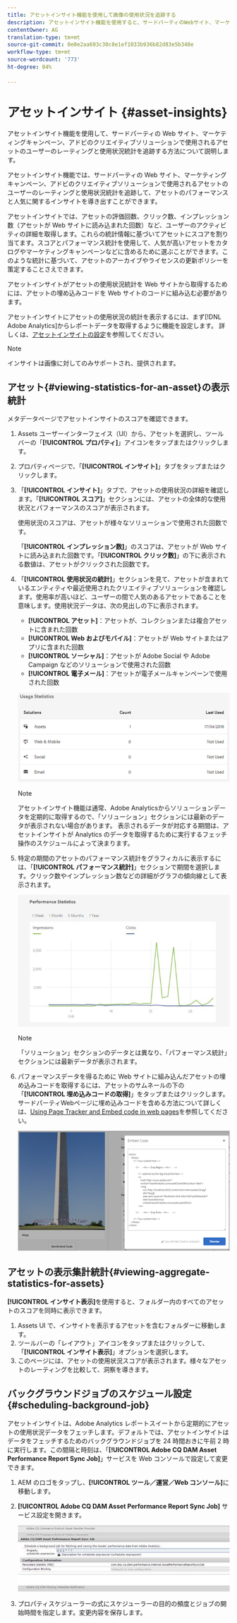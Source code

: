 ```yaml
---
title: アセットインサイト機能を使用して画像の使用状況を追跡する
description: アセットインサイト機能を使用すると、サードパーティのWebサイト、マーケティングキャンペーンおよびAdobeのクリエイティブソリューションで使用される画像のユーザー評価と使用状況の統計を追跡できます。
contentOwner: AG
translation-type: tm+mt
source-git-commit: 0e0e2aa693c30c8e1ef1033b936b82d83e5b348e
workflow-type: tm+mt
source-wordcount: '773'
ht-degree: 84%

---
```



# アセットインサイト {#asset-insights}

アセットインサイト機能を使用して、サードパーティの Web サイト、マーケティングキャンペーン、アドビのクリエイティブソリューションで使用されるアセットのユーザーのレーティングと使用状況統計を追跡する方法について説明します。

アセットインサイト機能では、サードパーティの Web サイト、マーケティングキャンペーン、アドビのクリエイティブソリューションで使用されるアセットのユーザーのレーティングと使用状況統計を追跡して、アセットのパフォーマンスと人気に関するインサイトを導き出すことができます。

アセットインサイトでは、アセットの評価回数、クリック数、インプレッション数（アセットが Web サイトに読み込まれた回数）など、ユーザーのアクティビティの詳細を取得します。これらの統計情報に基づいてアセットにスコアを割り当てます。スコアとパフォーマンス統計を使用して、人気が高いアセットをカタログやマーケティングキャンペーンなどに含めるために選ぶことができます。このような統計に基づいて、アセットのアーカイブやライセンスの更新ポリシーを策定することさえできます。

アセットインサイトがアセットの使用状況統計を Web サイトから取得するためには、アセットの埋め込みコードを Web サイトのコードに組み込む必要があります。

アセットインサイトにアセットの使用状況の統計を表示するには、まず[!DNL Adobe Analytics]からレポートデータを取得するように機能を設定します。 詳しくは、[アセットインサイトの設定](touch-ui-configuring-asset-insights.md)を参照してください。

>[!NOTE]
>
>インサイトは画像に対してのみサポートされ、提供されます。

## アセット{#viewing-statistics-for-an-asset}の表示統計

メタデータページでアセットインサイトのスコアを確認できます。

1. Assets ユーザーインターフェイス（UI）から、アセットを選択し、ツールバーの「**[!UICONTROL プロパティ]**」アイコンをタップまたはクリックします。
1. プロパティページで、「**[!UICONTROL インサイト]**」タブをタップまたはクリックします。
1. 「**[!UICONTROL インサイト]**」タブで、アセットの使用状況の詳細を確認します。「**[!UICONTROL スコア]**」セクションには、アセットの全体的な使用状況とパフォーマンスのスコアが表示されます。

   使用状況のスコアは、アセットが様々なソリューションで使用された回数です。

   「**[!UICONTROL インプレッション数]**」のスコアは、アセットが Web サイトに読み込まれた回数です。「**[!UICONTROL クリック数]**」の下に表示される数値は、アセットがクリックされた回数です。

1. 「**[!UICONTROL 使用状況の統計]**」セクションを見て、アセットが含まれているエンティティや最近使用されたクリエイティブソリューションを確認します。使用率が高いほど、ユーザーの間で人気のあるアセットであることを意味します。使用状況データは、次の見出しの下に表示されます。

   * **[!UICONTROL アセット]**：アセットが、コレクションまたは複合アセットに含まれた回数
   * **[!UICONTROL Web およびモバイル]**：アセットが Web サイトまたはアプリに含まれた回数
   * **[!UICONTROL ソーシャル]**：アセットが Adobe Social や Adobe Campaign などのソリューションで使用された回数
   * **[!UICONTROL 電子メール]**：アセットが電子メールキャンペーンで使用された回数

   ![usage_statistics](assets/usage_statistics.png)

   >[!NOTE]
   >
   >アセットインサイト機能は通常、Adobe Analyticsからソリューションデータを定期的に取得するので、「ソリューション」セクションには最新のデータが表示されない場合があります。 表示されるデータが対応する期間は、アセットインサイトが Analytics のデータを取得するために実行するフェッチ操作のスケジュールによって決まります。

1. 特定の期間のアセットのパフォーマンス統計をグラフィカルに表示するには、「**[!UICONTROL パフォーマンス統計]**」セクションで期間を選択します。クリック数やインプレッション数などの詳細がグラフの傾向線として表示されます。

   ![chlimage_1-3](assets/chlimage_1-3.jpeg)

   >[!NOTE]
   >
   >「ソリューション」セクションのデータとは異なり、「パフォーマンス統計」セクションには最新データが表示されます。

1. パフォーマンスデータを得るために Web サイトに組み込んだアセットの埋め込みコードを取得するには、アセットのサムネールの下の「**[!UICONTROL 埋め込みコードの取得]**」をタップまたはクリックします。サードパーティWebページに埋め込みコードを含める方法について詳しくは、[Using Page Tracker and Embed code in web pages](touch-ui-using-page-tracker.md)を参照してください。

   ![chlimage_1-303](assets/chlimage_1-303.png)

## アセットの表示集計統計{#viewing-aggregate-statistics-for-assets}

**[!UICONTROL インサイト表示]**&#x200B;を使用すると、フォルダー内のすべてのアセットのスコアを同時に表示できます。

1. Assets UI で、インサイトを表示するアセットを含むフォルダーに移動します。
1. ツールバーの「レイアウト」アイコンをタップまたはクリックして、「**[!UICONTROL インサイト表示]**」オプションを選択します。
1. このページには、アセットの使用状況スコアが表示されます。様々なアセットのレーティングを比較して、洞察を導きます。

## バックグラウンドジョブのスケジュール設定 {#scheduling-background-job}

アセットインサイトは、Adobe Analytics レポートスイートから定期的にアセットの使用状況データをフェッチします。デフォルトでは、アセットインサイトはデータをフェッチするためのバックグラウンドジョブを 24 時間おきに午前 2 時に実行します。この間隔と時刻は、「**[!UICONTROL Adobe CQ DAM Asset Performance Report Sync Job]**」サービスを Web コンソールで設定して変更できます。

1. AEM のロゴをタップし、**[!UICONTROL ツール／運営／Web コンソール]**&#x200B;に移動します。
1. **[!UICONTROL Adobe CQ DAM Asset Performance Report Sync Job]** サービス設定を開きます。

   ![chlimage_1-304](assets/chlimage_1-304.png)

1. プロパティスケジューラーの式にスケジューラーの目的の頻度とジョブの開始時間を指定します。変更内容を保存します。
